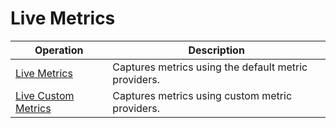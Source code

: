# Live Metrics

| Operation | Description |
|---|---|
| [Live Metrics](livemetrics-get.md) | Captures metrics using the default metric providers. |
| [Live Custom Metrics](livemetrics-custom.md) | Captures metrics using custom metric providers. |[<img src=../../HelpfulDocs/images/WasThisHelpful.png width="150"/>](https://www.surveymonkey.com/r/XFMFHJ9?src=livemetrics)

